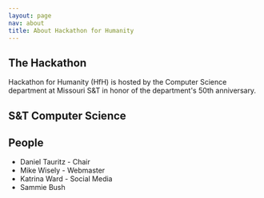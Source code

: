 ```yaml
---
layout: page
nav: about
title: About Hackathon for Humanity
---
```


## The Hackathon

Hackathon for Humanity (HfH) is hosted by the Computer Science
department at Missouri S&T in honor of the department's 50th
anniversary.

## S&T Computer Science

## People

* Daniel Tauritz - Chair
* Mike Wisely - Webmaster
* Katrina Ward - Social Media
* Sammie Bush

<!-- Emacs spell checking exceptions. -->
<!--  LocalWords:  HfH Hackathon
 -->
